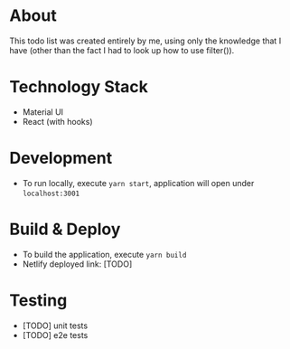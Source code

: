# About

This todo list was created entirely by me, using only the knowledge that I have (other than the fact I had to look up how to use filter()).
  
# Technology Stack

- Material UI
- React (with hooks)


# Development

- To run locally, execute `yarn start`, application will open under `localhost:3001`

# Build & Deploy

- To build the application, execute `yarn build`
- Netlify deployed link: [TODO]

# Testing

- [TODO] unit tests
- [TODO] e2e tests
